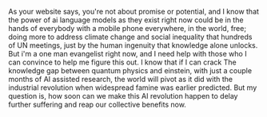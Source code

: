 As your website says, you're not about promise or potential, and I know that the power of ai language models as they exist right now could be in the hands of everybody with a mobile phone everywhere, in the world, free; doing more to address climate change and social inequality that hundreds of UN meetings, just by the human ingenuity that knowledge alone unlocks. But i'm a one man evangelist right now, and I need help with those who I can convince to help me figure this out. I know that if I can crack
The knowledge gap between quantum physics and einstein, with just a couple months of AI assisted research, the world will pivot as it did with the industrial revolution when widespread famine was earlier predicted. But my question is, how soon can we make this AI revolution happen to delay further suffering and reap our collective benefits now.